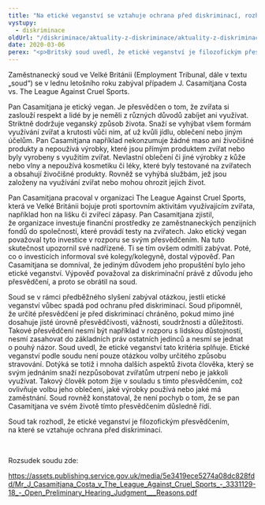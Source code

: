 ```yaml
---
title: "Na etické veganství se vztahuje ochrana před diskriminací, rozhodl soud"
vystupy:
  - diskriminace
oldUrl: "/diskriminace/aktuality-z-diskriminace/aktuality-z-diskriminace-2020/na-eticke-veganstvi-se-vztahuje-ochrana-pred-diskriminaci-rozhodl-soud/"
date: 2020-03-06
perex: "<p>Britský soud uvedl, že etické veganství je filozofickým přesvědčením, a proto je před diskriminací chráněno zákonem. </p>"
---
```


<!-- imported from the old website -->

<p>Zaměstnanecký soud ve Velké Británii (Employment Tribunal, dále v textu „soud“) se v lednu letošního roku zabýval případem J. Casamitjana Costa vs. The League Against Cruel Sports.</p> <p>Pan Casamitjana je etický vegan. Je přesvědčen o tom, že zvířata si zaslouží respekt a lidé by je neměli z různých důvodů zabíjet ani využívat. Striktně dodržuje veganský způsob života. Snaží se vyhýbat všem formám využívání zvířat a krutosti vůči nim, ať už kvůli jídlu, oblečení nebo jiným účelům. Pan Casamitjana například nekonzumuje žádné maso ani živočišné produkty a nepoužívá výrobky, které jsou přímým produktem zvířat nebo byly vyrobeny s využitím zvířat. Nevlastní oblečení či jiné výrobky z kůže nebo vlny a nepoužívá kosmetiku či léky, které byly testované na zvířatech a obsahují živočišné produkty. Rovněž se vyhýbá službám, jež jsou založeny na využívání zvířat nebo mohou ohrozit jejich život. </p> <p>Pan Casamitjana pracoval v organizaci The League Against Cruel Sports, která ve Velké Británii bojuje proti sportovním aktivitám využívajícím zvířata, například hon na lišku či zvířecí zápasy. Pan Casamitjana zjistil, že organizace investuje finanční prostředky ze zaměstnaneckých penzijních fondů do společností, které provádí testy na zvířatech. Jako etický vegan považoval tyto investice v rozporu se svým přesvědčením. Na tuto skutečnost upozornil své nadřízené. Ti se tím ovšem odmítli zabývat. Poté, co o investicích informoval své kolegy/kolegyně, dostal výpověď. Pan Casamitjana se domníval, že jediným důvodem jeho propuštění bylo jeho etické veganství. Výpověď považoval za diskriminační právě z důvodu jeho přesvědčení, a proto se obrátil na soud.</p> <p>Soud se v rámci předběžného slyšení zabýval otázkou, jestli etické veganství vůbec spadá pod ochranu před diskriminací. Soud připomněl, že určité přesvědčení je před diskriminací chráněno, pokud mimo jiné dosahuje jisté úrovně přesvědčivosti, vážnosti, soudržnosti a důležitosti. Takové přesvědčení nesmí být například v rozporu s lidskou důstojností, nesmí zasahovat do základních práv ostatních jedinců a nesmí se jednat o pouhý názor. Soud uvedl, že etické veganství tato kritéria splňuje. Etické veganství podle soudu není pouze otázkou volby určitého způsobu stravování. Dotýká se totiž i mnoha dalších aspektů života člověka, který se svým jednáním snaží nezpůsobovat zvířatům utrpení nebo je jakkoli využívat. Takový člověk potom žije v souladu s tímto přesvědčením, což ovlivňuje volbu jeho oblečení, jaké výrobky používá nebo jaké má zaměstnání. Soud rovněž konstatoval, že není pochyb o tom, že se pan Casamitjana ve svém životě tímto přesvědčením důsledně řídí.</p> <p>Soud tak rozhodl, že etické veganství je filozofickým přesvědčením, na které se vztahuje ochrana před diskriminací. </p> <p> </p> <p>Rozsudek soudu zde:</p> <p><a href="https://assets.publishing.service.gov.uk/media/5e3419ece5274a08dc828fdd/Mr_J_Casamitjana_Costa_v_The_League_Against_Cruel_Sports_-_3331129-18_-_Open_Preliminary_Hearing_Judgment___Reasons.pdf" target="_blank">https://assets.publishing.service.gov.uk/media/5e3419ece5274a08dc828fdd/Mr_J_Casamitjana_Costa_v_The_League_Against_Cruel_Sports_-_3331129-18_-_Open_Preliminary_Hearing_Judgment___Reasons.pdf</a></p>
